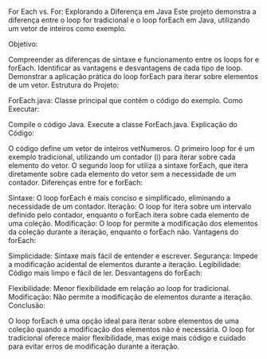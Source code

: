 For Each vs. For: Explorando a Diferença em Java
Este projeto demonstra a diferença entre o loop for tradicional e o loop forEach em Java, utilizando um vetor de inteiros como exemplo.

Objetivo:

Compreender as diferenças de sintaxe e funcionamento entre os loops for e forEach.
Identificar as vantagens e desvantagens de cada tipo de loop.
Demonstrar a aplicação prática do loop forEach para iterar sobre elementos de um vetor.
Estrutura do Projeto:

ForEach.java: Classe principal que contém o código do exemplo.
Como Executar:

Compile o código Java.
Execute a classe ForEach.java.
Explicação do Código:

O código define um vetor de inteiros vetNumeros.
O primeiro loop for é um exemplo tradicional, utilizando um contador (i) para iterar sobre cada elemento do vetor.
O segundo loop for utiliza a sintaxe forEach, que itera diretamente sobre cada elemento do vetor sem a necessidade de um contador.
Diferenças entre for e forEach:

Sintaxe: O loop forEach é mais conciso e simplificado, eliminando a necessidade de um contador.
Iteração: O loop for itera sobre um intervalo definido pelo contador, enquanto o forEach itera sobre cada elemento de uma coleção.
Modificação: O loop for permite a modificação dos elementos da coleção durante a iteração, enquanto o forEach não.
Vantagens do forEach:

Simplicidade: Sintaxe mais fácil de entender e escrever.
Segurança: Impede a modificação acidental de elementos durante a iteração.
Legibilidade: Código mais limpo e fácil de ler.
Desvantagens do forEach:

Flexibilidade: Menor flexibilidade em relação ao loop for tradicional.
Modificação: Não permite a modificação de elementos durante a iteração.
Conclusão:

O loop forEach é uma opção ideal para iterar sobre elementos de uma coleção quando a modificação dos elementos não é necessária. O loop for tradicional oferece maior flexibilidade, mas exige mais código e cuidado para evitar erros de modificação durante a iteração.
